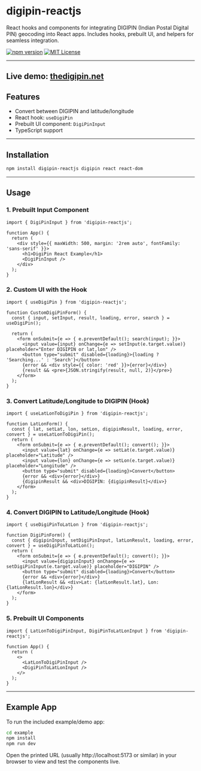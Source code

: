 # digipin-reactjs

React hooks and components for integrating DIGIPIN (Indian Postal Digital PIN) geocoding into React apps. Includes hooks, prebuilt UI, and helpers for seamless integration.

[![npm version](https://img.shields.io/npm/v/digipin-reactjs.svg)](https://www.npmjs.com/package/digipin-reactjs)
[![MIT License](https://img.shields.io/badge/license-MIT-blue.svg)](./LICENSE)

---
**Live demo:** [thedigipin.net](https://thedigipin.net/?tab=0&zoom=5&encTab=0&base=cartoDark)
---

## Features
- Convert between DIGIPIN and latitude/longitude
- React hook: `useDigiPin`
- Prebuilt UI component: `DigiPinInput`
- TypeScript support

---

## Installation

```bash
npm install digipin-reactjs digipin react react-dom
```

---

## Usage

### 1. Prebuilt Input Component
```tsx
import { DigiPinInput } from 'digipin-reactjs';

function App() {
  return (
    <div style={{ maxWidth: 500, margin: '2rem auto', fontFamily: 'sans-serif' }}>
      <h1>DigiPin React Example</h1>
      <DigiPinInput />
    </div>
  );
}
```

### 2. Custom UI with the Hook
```tsx
import { useDigiPin } from 'digipin-reactjs';

function CustomDigiPinForm() {
  const { input, setInput, result, loading, error, search } = useDigiPin();

  return (
    <form onSubmit={e => { e.preventDefault(); search(input); }}>
      <input value={input} onChange={e => setInput(e.target.value)} placeholder="Enter DIGIPIN or lat,lon" />
      <button type="submit" disabled={loading}>{loading ? 'Searching...' : 'Search'}</button>
      {error && <div style={{ color: 'red' }}>{error}</div>}
      {result && <pre>{JSON.stringify(result, null, 2)}</pre>}
    </form>
  );
}
```

### 3. Convert Latitude/Longitude to DIGIPIN (Hook)
```tsx
import { useLatLonToDigiPin } from 'digipin-reactjs';

function LatLonForm() {
  const { lat, setLat, lon, setLon, digipinResult, loading, error, convert } = useLatLonToDigiPin();
  return (
    <form onSubmit={e => { e.preventDefault(); convert(); }}>
      <input value={lat} onChange={e => setLat(e.target.value)} placeholder="Latitude" />
      <input value={lon} onChange={e => setLon(e.target.value)} placeholder="Longitude" />
      <button type="submit" disabled={loading}>Convert</button>
      {error && <div>{error}</div>}
      {digipinResult && <div>DIGIPIN: {digipinResult}</div>}
    </form>
  );
}
```

### 4. Convert DIGIPIN to Latitude/Longitude (Hook)
```tsx
import { useDigiPinToLatLon } from 'digipin-reactjs';

function DigiPinForm() {
  const { digipinInput, setDigiPinInput, latLonResult, loading, error, convert } = useDigiPinToLatLon();
  return (
    <form onSubmit={e => { e.preventDefault(); convert(); }}>
      <input value={digipinInput} onChange={e => setDigiPinInput(e.target.value)} placeholder="DIGIPIN" />
      <button type="submit" disabled={loading}>Convert</button>
      {error && <div>{error}</div>}
      {latLonResult && <div>Lat: {latLonResult.lat}, Lon: {latLonResult.lon}</div>}
    </form>
  );
}
```

### 5. Prebuilt UI Components
```tsx
import { LatLonToDigiPinInput, DigiPinToLatLonInput } from 'digipin-reactjs';

function App() {
  return (
    <>
      <LatLonToDigiPinInput />
      <DigiPinToLatLonInput />
    </>
  );
}
```

---

## Example App

To run the included example/demo app:

```sh
cd example
npm install
npm run dev
```

Open the printed URL (usually http://localhost:5173 or similar) in your browser to view and test the components live.
